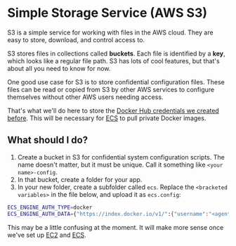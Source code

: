 # Simple Storage Service (AWS S3)

S3 is a simple service for working with files in the AWS cloud. They are easy to store, download, and control access to.

S3 stores files in collections called **buckets**. Each file is identified by a **key**, which looks like a regular file path. S3 has lots of cool features, but that's about all you need to know for now.

One good use case for S3 is to store confidential configuration files. These files can be read or copied from S3 by other AWS services to configure themselves without other AWS users needing access.

That's what we'll do here to store the [Docker Hub credentials we created before](../build/docker.md). This will be necessary for [ECS](../ecs/index.md) to pull private Docker images.


## What should I do?

1. Create a bucket in S3 for confidential system configuration scripts. The name doesn't matter, but it must be unique. Call it something like `<your name>-config`.
1. In that bucket, create a folder for your app.
1. In your new folder, create a subfolder called `ecs`. Replace the `<bracketed variables>` in the file below, and upload it as `ecs.config`:

  ```sh
ECS_ENGINE_AUTH_TYPE=docker
ECS_ENGINE_AUTH_DATA={"https://index.docker.io/v1/":{"username":"<agent username>","password":"<agent user password>","email":"<any@email.com>"}}
```

This may be a little confusing at the moment. It will make more sense once we've set up [EC2](../ec2/index.md) and [ECS](../ecs/index.md).
